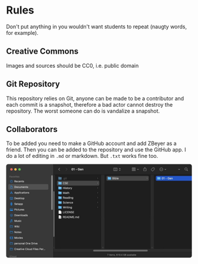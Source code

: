 # Rules

Don't put anything in you wouldn't want students to repeat (naugty words, for example).



## Creative Commons

Images and sources should be CC0, i.e. public domain



## Git Repository

This repository relies on Git, anyone can be made to be a contributor and each commit is a snapshot, therefore a bad actor cannot destroy the repository. The worst someone can do is vandalize a snapshot.



## Collaborators

To be added you need to make a GitHub account and add ZBeyer as a friend. Then you can be added to the repository and use the GitHub app. I do a lot of editing in `.md` or markdown. But `.txt` works fine too.



![CleanShot 2024-07-28 at 04.10.56](./assets/CleanShot%202024-07-28%20at%2004.10.56.jpg)